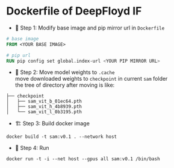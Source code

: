 # Dockerfile of DeepFloyd IF

- 📝 Step 1: Modify base image and pip mirror url in `Dockerfile`
```dockerfile
# base image
FROM <YOUR BASE IMAGE>

# pip url
RUN pip config set global.index-url <YOUR PIP MIRROR URL>

```
- 📁 Step 2: Move model weights to `.cache`  
move downloaded weights to `checkpoint` in current `sam` folder  
the tree of directory after moving is like:
```plaintext
├── checkpoint
│   ├── sam_vit_b_01ec64.pth
│   ├── sam_vit_h_4b8939.pth
│   └── sam_vit_l_0b3195.pth
```

- 🏗️ Step 3: Build docker image  
```shell
docker build -t sam:v0.1 . --network host
```

- 🚀 Step 4: Run  
```shell
docker run -t -i --net host --gpus all sam:v0.1 /bin/bash 
```